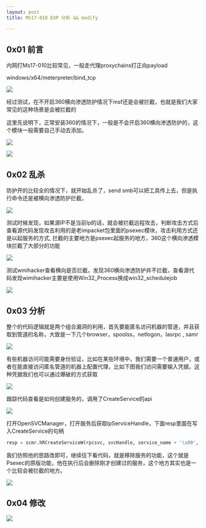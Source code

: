 ```yaml
---
layout: post
title: MS17-010 EXP 分析 && modify 

---
```


## 0x01  前言

内网打Ms17-010比较常见，一般走代理proxychains打正向payload

windows/x64/meterpreter/bind_tcp

![](https://gitee.com/a4m1n/tuchuang/raw/master/pic/20211112173233.png)

经过测试，在不开启360横向渗透防护情况下msf还是会被拦截，也就是我们大家常见的这种场景是会被拦截的

这里先说明下，正常安装360的情况下，一般是不会开启360横向渗透防护的，这个模块一般需要自己手动去添加。

![](https://gitee.com/a4m1n/tuchuang/raw/master/pic/20211115092540.png)

![](https://gitee.com/a4m1n/tuchuang/raw/master/pic/20211112173749.png)

## 0x02 乱杀

防护开的比较全的情况下，就开始乱杀了，send smb可以把工具传上去，但是执行命令还是被横向渗透防护拦截，

![](https://gitee.com/a4m1n/tuchuang/raw/master/pic/20211115104253.png)

测试时候发现，如果源IP不是当前Ip的话，就会被拦截远程攻击，判断攻击方式后查看源代码发现攻击利用的是老impacket包里面的psexec模块，攻击利用方式还是以起服务的方式, 拦截的主要地方是psexec起服务的地方，360这个横向渗透模块拦截了大部分的功能

![](https://gitee.com/a4m1n/tuchuang/raw/master/pic/20211115104536.png)

测试wmihacker查看横向是否拦截，发现360横向渗透防护并不拦截，查看源代码发现wimihacker主要是使用Win32_Process换成win32_schedulejob

![](https://gitee.com/a4m1n/tuchuang/raw/master/pic/20211115104356.png)

## 0x03 分析

整个的代码逻辑就是两个组合漏洞的利用，首先要能匿名访问机器的管道，并且获取到管道的名称，大致是一下几个browser，spoolss，netlogon，lasrpc , samr

![](https://gitee.com/a4m1n/tuchuang/raw/master/pic/20211117115311.png)

有些机器访问可能需要身份验证，比如在某些环境中，我们需要一个普通用户，或者在能直接访问匿名管道的机器上配置代理，比如下图我们访问需要输入凭据，这种凭据我们也可以通过爆破的方式获取

![](https://gitee.com/a4m1n/tuchuang/raw/master/pic/20211117115541.png)



跟踪代码查看是如何创建服务的，调用了CreateService的api

![](https://gitee.com/a4m1n/tuchuang/raw/master/pic/20211115141245.png)

打开OpenSVCManager，打开服务后获取lpServiceHandle，下面resp里面在写入CreateService的句柄

```python
resp = scmr.hRCreateServiceW(rpcsvc, svcHandle, service_name + '\x00', service_name + '\x00', lpBinaryPathName=cmd + '\x00')
```

我们仿照他的思路改即可，继续往下看代码，就是移除服务的功能，这个就是Psexec的原版功能，他在执行后会删除刚才创建过的服务，这个地方其实也是一个比较会被拦截的地方。

![](https://gitee.com/a4m1n/tuchuang/raw/master/pic/20211117114259.png)

## 0x04 修改

![](https://gitee.com/a4m1n/tuchuang/raw/master/pic/20211115140742.png)

